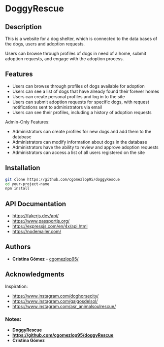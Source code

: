 # DoggyRescue

## Description

This is a website for a dog shelter, which is connected to the data bases of the dogs, users and adoption requests.

Users can browse through profiles of dogs in need of a home, submit adoption requests, and engage with the adoption process.

## Features

- Users can browse through profiles of dogs available for adoption
- Users can see a list of dogs that have already found their forever homes
- Users can create personal profiles and log in to the site
- Users can submit adoption requests for specific dogs, with request notifications sent to administrators via email
- Users can see their profiles, including a history of adoption requests

Admin-Only Features:

- Administrators can create profiles for new dogs and add them to the database
- Administrators can modify information about dogs in the database
- Administrators have the ability to review and approve adoption requests
- Administrators can access a list of all users registered on the site

## Installation

```bash
git clone https://github.com/cgomezlop95/doggyRescue
cd your-project-name
npm install
```

## API Documentation

- https://fakerjs.dev/api/
- https://www.passportjs.org/
- https://expressjs.com/en/4x/api.html
- https://nodemailer.com/

## Authors

- **Cristina Gómez** - [cgomezlop95/](https://github.com/cgomezlop95/)

## Acknowledgments

Inspiration:

- https://www.instagram.com/doghorsecity/
- https://www.instagram.com/galgosdelsol/
- https://www.instagram.com/asr_animalsoulrescue/

### Notes:

- **DoggyRescue**
- **https://github.com/cgomezlop95/doggyRescue**
- **Cristina Gómez**
